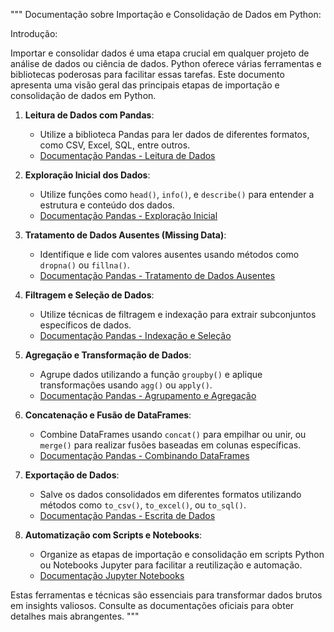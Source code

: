 """
Documentação sobre Importação e Consolidação de Dados em Python:

Introdução:

Importar e consolidar dados é uma etapa crucial em qualquer projeto de análise de dados ou ciência de dados. Python oferece várias ferramentas e bibliotecas poderosas para facilitar essas tarefas. Este documento apresenta uma visão geral das principais etapas de importação e consolidação de dados em Python.

1. **Leitura de Dados com Pandas**:
   - Utilize a biblioteca Pandas para ler dados de diferentes formatos, como CSV, Excel, SQL, entre outros.
   - [Documentação Pandas - Leitura de Dados](https://pandas.pydata.org/pandas-docs/stable/user_guide/io.html)

2. **Exploração Inicial dos Dados**:
   - Utilize funções como `head()`, `info()`, e `describe()` para entender a estrutura e conteúdo dos dados.
   - [Documentação Pandas - Exploração Inicial](https://pandas.pydata.org/pandas-docs/stable/user_guide/10min.html#min)

3. **Tratamento de Dados Ausentes (Missing Data)**:
   - Identifique e lide com valores ausentes usando métodos como `dropna()` ou `fillna()`.
   - [Documentação Pandas - Tratamento de Dados Ausentes](https://pandas.pydata.org/pandas-docs/stable/user_guide/missing_data.html)

4. **Filtragem e Seleção de Dados**:
   - Utilize técnicas de filtragem e indexação para extrair subconjuntos específicos de dados.
   - [Documentação Pandas - Indexação e Seleção](https://pandas.pydata.org/pandas-docs/stable/user_guide/indexing.html)

5. **Agregação e Transformação de Dados**:
   - Agrupe dados utilizando a função `groupby()` e aplique transformações usando `agg()` ou `apply()`.
   - [Documentação Pandas - Agrupamento e Agregação](https://pandas.pydata.org/pandas-docs/stable/user_guide/groupby.html)

6. **Concatenação e Fusão de DataFrames**:
   - Combine DataFrames usando `concat()` para empilhar ou unir, ou `merge()` para realizar fusões baseadas em colunas específicas.
   - [Documentação Pandas - Combinando DataFrames](https://pandas.pydata.org/pandas-docs/stable/user_guide/merging.html)

7. **Exportação de Dados**:
   - Salve os dados consolidados em diferentes formatos utilizando métodos como `to_csv()`, `to_excel()`, ou `to_sql()`.
   - [Documentação Pandas - Escrita de Dados](https://pandas.pydata.org/pandas-docs/stable/user_guide/io.html#writing-to-csv-format)

8. **Automatização com Scripts e Notebooks**:
   - Organize as etapas de importação e consolidação em scripts Python ou Notebooks Jupyter para facilitar a reutilização e automação.
   - [Documentação Jupyter Notebooks](https://jupyter-notebook.readthedocs.io/en/stable/)

Estas ferramentas e técnicas são essenciais para transformar dados brutos em insights valiosos. Consulte as documentações oficiais para obter detalhes mais abrangentes.
"""

